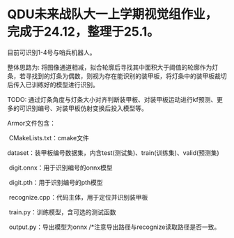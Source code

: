 #  QDU未来战队大一上学期视觉组作业，完成于24.12，整理于25.1。

目前可识别1-4号与哨兵机器人。

整体思路为: 将图像通道相减，拟合轮廓后寻找其中面积大于阈值的轮廓作为灯条，若寻找到的灯条为偶数，则视为存在能识别的装甲板，将灯条中的装甲板裁切后传入已训练好的模型进行识别。

TODO: 通过灯条角度与灯条大小对齐判断装甲板、对装甲板运动进行kf预测、更多的可识别编号、对装甲板仿射变换后投入模型等。

Armor文件包含：

​	CMakeLists.txt：cmake文件

​	dataset：装甲板编号数据集，内含test(测试集)、train(训练集)、valid(预测集)

​	digit.onnx：用于识别编号的onnx模型

​	digit.pth：用于识别编号的pth模型

​	recognize.cpp：代码主体，用于定位并识别装甲板

​	train.py：训练模型，含可选的测试函数

​	output.py：导出模型为onnx /*注意导出路径与recognize读取路径是否一致。

